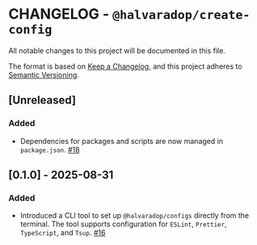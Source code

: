 # CHANGELOG - `@halvaradop/create-config`

All notable changes to this project will be documented in this file.

The format is based on [Keep a Changelog](https://keepachangelog.com/en/1.1.0/),
and this project adheres to [Semantic Versioning](https://semver.org/spec/v2.0.0.html).

## [Unreleased]

### Added

- Dependencies for packages and scripts are now managed in `package.json`. [#18](https://github.com/halvaradop/configs/pull/18)

## [0.1.0] - 2025-08-31

### Added

- Introduced a CLI tool to set up `@halvaradop/configs` directly from the terminal. The tool supports configuration for `ESLint`, `Prettier`, `TypeScript`, and `Tsup`. [#16](https://github.com/halvaradop/configs/pull/16)
